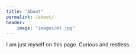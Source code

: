 ```yaml
---
title: "About"
permalink: /about/
header:
    image: "images/ml.jpg"
---
```


I am just myself on this page. Curious and restless.
